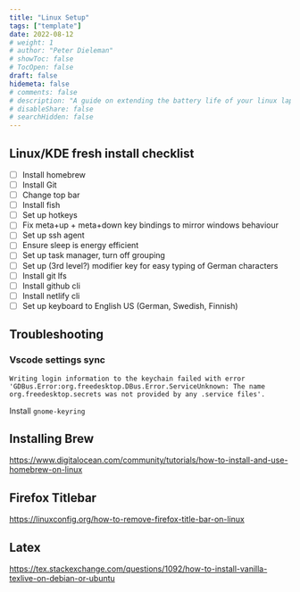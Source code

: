 ```yaml
---
title: "Linux Setup"
tags: ["template"]
date: 2022-08-12
# weight: 1
# author: "Peter Dieleman"
# showToc: false
# TocOpen: false
draft: false
hidemeta: false   
# comments: false
# description: "A guide on extending the battery life of your linux laptop"
# disableShare: false
# searchHidden: false
--- 
```


## Linux/KDE fresh install checklist

- [ ] Install homebrew
- [ ] Install Git
- [ ] Change top bar
- [ ] Install fish
- [ ] Set up hotkeys
- [ ] Fix meta+up + meta+down key bindings to mirror windows behaviour
- [ ] Set up ssh agent
- [ ] Ensure sleep is energy efficient
- [ ] Set up task manager, turn off grouping
- [ ] Set up (3rd level?) modifier key for easy typing of German characters
- [ ] Install git lfs
- [ ] Install github cli
- [ ] Install netlify cli
- [ ] Set up keyboard to English US (German, Swedish, Finnish)

## Troubleshooting

### Vscode settings sync

`Writing login information to the keychain failed with error 'GDBus.Error:org.freedesktop.DBus.Error.ServiceUnknown: The name org.freedesktop.secrets was not provided by any .service files'.`

Install `gnome-keyring`

## Installing Brew

<https://www.digitalocean.com/community/tutorials/how-to-install-and-use-homebrew-on-linux>

## Firefox Titlebar

<https://linuxconfig.org/how-to-remove-firefox-title-bar-on-linux>

## Latex

<https://tex.stackexchange.com/questions/1092/how-to-install-vanilla-texlive-on-debian-or-ubuntu>
